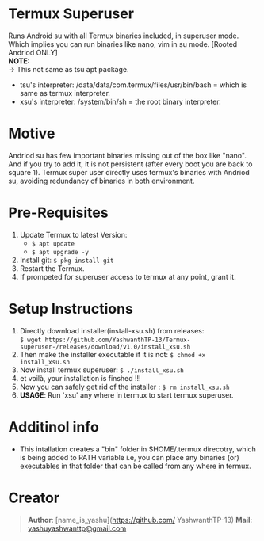 # Termux Superuser
Runs Android su with all Termux binaries included, in superuser mode. Which implies you can run binaries like nano, vim in su mode. 
[Rooted Andriod ONLY]   
**NOTE:**  
 -> This not same as tsu apt package.
 - tsu's interpreter: /data/data/com.termux/files/usr/bin/bash = which is same as termux interpreter.
 - xsu's interpreter: /system/bin/sh = the root binary interpreter.  
# Motive
Andriod su has few important binaries missing out of the box like "nano". And if you try to add it, it is not persistent (after every boot you are back to square 1).
Termux super user directly uses termux's binaries with Andriod su, avoiding redundancy of binaries in both environment.

# Pre-Requisites
1. Update Termux to latest Version:
    - `$ apt update`
    - `$ apt upgrade -y`
2. Install git: `$ pkg install git`
3. Restart the Termux.
4. If prompeted for superuser access to termux at any point, grant it.

# Setup Instructions
1. Directly download installer(install-xsu.sh) from releases:    
   `$ wget https://github.com/YashwanthTP-13/Termux-superuser-/releases/download/v1.0/install_xsu.sh`   
2. Then make the installer executable if it is not: `$ chmod +x install_xsu.sh`
3. Now install termux superuser: `$ ./install_xsu.sh`
4. et voilà, your installation is finshed !!!  
5. Now you can safely get rid of the installer : `$ rm install_xsu.sh`
6. **USAGE**: Run 'xsu' any where in termux to start termux superuser.

# Additinol info
- This intallation creates a "bin" folder in $HOME/.termux direcotry, which is being added to PATH variable i.e, you can place any binaries (or) executables in that folder that can be called from any where in termux.

# Creator
> **Author**: [name_is_yashu](https://github.com/ YashwanthTP-13) 
> **Mail**: yashuyashwanttp@gmail.com
